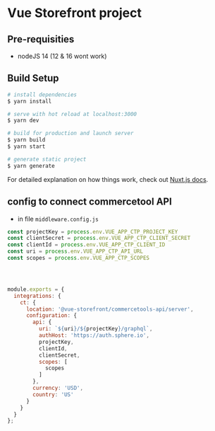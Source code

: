 # Vue Storefront project

## Pre-requisities
- nodeJS 14   (12 & 16  wont work)

## Build Setup

``` bash
# install dependencies
$ yarn install

# serve with hot reload at localhost:3000
$ yarn dev

# build for production and launch server
$ yarn build
$ yarn start

# generate static project
$ yarn generate
```

For detailed explanation on how things work, check out [Nuxt.js docs](https://nuxtjs.org).


## config to connect commercetool API

- in file `middleware.config.js`

``` js
const projectKey = process.env.VUE_APP_CTP_PROJECT_KEY
const clientSecret = process.env.VUE_APP_CTP_CLIENT_SECRET
const clientId = process.env.VUE_APP_CTP_CLIENT_ID
const uri = process.env.VUE_APP_CTP_API_URL
const scopes = process.env.VUE_APP_CTP_SCOPES




module.exports = {
  integrations: {
    ct: {
      location: '@vue-storefront/commercetools-api/server',
      configuration: {
        api: {
          uri: `${uri}/${projectKey}/graphql`,
          authHost: 'https://auth.sphere.io',
          projectKey,
          clientId,
          clientSecret,
          scopes: [
            scopes
          ]
        },
        currency: 'USD',
        country: 'US'
      }
    }
  }
};
```

